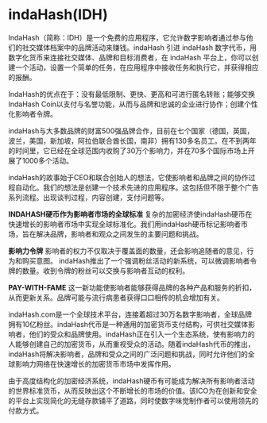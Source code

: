 # indaHash(IDH)

IndaHash（简称：IDH）是一个免费的应用程序，它允许数字影响者通过参与他们的社交媒体档案中的品牌活动来赚钱。indaHash 引进 indaHash 数字代币，用数字化货币来连接社交媒体、品牌和目标消费者，在 indaHash 平台上，你可以创建一个活动，设置一个简单的任务，在应用程序中接收任务和执行它，并获得相应的报酬。

IndaHash的优点在于：没有最低限制、更快、更高和可进行匿名转账；能够交换IndaHash Coin以支付与名誉功能，从而与品牌和忠诚的企业进行协作；创建个性化影响者令牌。

indaHash与大多数品牌的财富500强品牌合作，目前在七个国家（德国，英国，波兰，美国，新加坡，阿拉伯联合酋长国，南非）拥有130多名员工。在不到两年的时间里，它已经在全球范围内收购了30万个影响力，并在70多个国际市场上开展了1000多个活动。

indaHash的故事始于CEO和联合创始人的想法，它使影响者和品牌之间的协作过程自动化。我们的想法是创建一个技术先进的应用程序。这包括但不限于整个广告系列流程。出现谈判过程，内容创建，支付问题等。

**INDAHASH硬币作为影响者市场的全球标准**
复杂的加密经济使indaHash硬币在快速增长的影响者市场中实现全球标准化。我们用indaHash硬币标记影响者市场，旨在解决品牌，影响者和观众之间发生的主要问题和挑战。

**影响力令牌**
影响者的权力不仅取决于覆盖面的数量，还会影响追随者的意见，行为和购买意图。 indaHash推出了一个强调粉丝活动的新系统，可以微调影响者令牌的数量。收到令牌的粉丝可以交换与影响者互动的权利。

**PAY-WITH-FAME**
这一新功能使影响者能够获得品牌的各种产品和服务的折扣，从而更新关系。品牌可能与流行病患者获得口口相传的机会增加有关。

indaHash.com是一个全球技术平台，连接着超过30万名数字影响者，全球品牌拥有10亿粉丝。indaHash代币是一种通用的加密货币支付结构，可供社交媒体影响者，他们的受众和品牌使用。indaHash正在引入一个生态系统，使有影响力的人能够创建自己的加密货币，从而重视受众的活动。随着indaHash代币的推出，indaHash将解决影响者，品牌和受众之间的广泛问题和挑战，同时允许他们的全球影响力网络在快速增长的加密货币市场中发挥作用。

由于高度结构化的加密经济系统，indaHash硬币有可能成为解决所有影响者活动的世界标准货币，从而反映出这个不断增长的市场的价值。该ICO为在创新和安全的平台上实现简化的无缝存款铺平了道路，同时使数字味觉制作者可以使用领先的付款方式。
